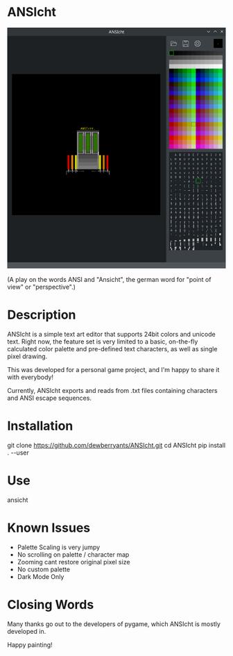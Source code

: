 # ANSIcht

<img alt="Screenshot" src="docs/screen.webp"/>

(A play on the words ANSI and "Ansicht",
the german word for "point of view" or "perspective".)

# Description
ANSIcht is a simple text art editor that supports
24bit colors and unicode text. Right now, the feature
set is very limited to a basic, on-the-fly calculated
color palette and pre-defined text characters, as
well as single pixel drawing.

This was developed for a personal game project, and
I'm happy to share it with everybody!

Currently, ANSIcht exports and reads from .txt files
containing characters and ANSI escape sequences.

# Installation
  git clone https://github.com/dewberryants/ANSIcht.git
  cd ANSIcht
  pip install . --user

# Use
  ansicht

# Known Issues
 * Palette Scaling is very jumpy
 * No scrolling on palette / character map
 * Zooming cant restore original pixel size
 * No custom palette
 * Dark Mode Only

# Closing Words

Many thanks go out to the developers of pygame,
which ANSIcht is mostly developed in.

Happy painting!
